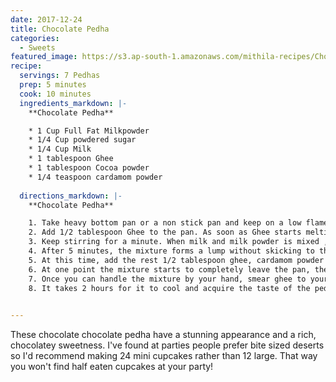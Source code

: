 ```yaml
---
date: 2017-12-24
title: Chocolate Pedha
categories:
  - Sweets
featured_image: https://s3.ap-south-1.amazonaws.com/mithila-recipes/Choc_pedha_large.JPG
recipe:
  servings: 7 Pedhas
  prep: 5 minutes
  cook: 10 minutes
  ingredients_markdown: |-
    **Chocolate Pedha**

    * 1 Cup Full Fat Milkpowder
    * 1/4 Cup powdered sugar
    * 1/4 Cup Milk 
    * 1 tablespoon Ghee
    * 1 tablespoon Cocoa powder
    * 1/4 teaspoon cardamom powder
   
  directions_markdown: |-
    **Chocolate Pedha**

    1. Take heavy bottom pan or a non stick pan and keep on a low flame.
    2. Add 1/2 tablespoon Ghee to the pan. As soon as Ghee starts melting, add 1/4 Cup Milk and Milk powder to the pan simultaneously.
    3. Keep stirring for a minute. When milk and milk powder is mixed , add powdered sugar and keep stirring using a spatula.  
    4. After 5 minutes, the mixture forms a lump without skicking to the pan.
    5. At this time, add the rest 1/2 tablespoon ghee, cardamom powder and mix it. 
    6. At one point the mixture starts to completely leave the pan, then switch off the stove and the take the mixture on a greased plate
    7. Once you can handle the mixture by your hand, smear ghee to your palm and give it the shape of pedha and allow it to cool.
    8. It takes 2 hours for it to cool and acquire the taste of the pedha. If it is overcooked, it becomes chewy 

    
---
```

These chocolate chocolate pedha have a stunning appearance and a rich, chocolatey sweetness. I've found at parties people prefer bite sized deserts so I'd recommend making 24 mini cupcakes rather than 12 large. That way you won't find half eaten cupcakes at your party!

